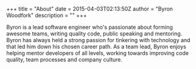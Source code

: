 +++
title = "About"
date = 2015-04-03T02:13:50Z
author = "Byron Woodfork"
description = ""
+++

<div>
<!-- <img id="byron-photo" src="resources/images/../../../Byron-Woodfork.jpg" alt="Byron Woodfork's Picture"> -->
</div>

Byron is a lead software engineer who's passionate about forming awesome teams, writing quality code, public speaking and mentoring. Byron has always held a strong passion for tinkering with technology and that led him down his chosen career path. As a team lead, Byron enjoys helping mentor developers of all levels, working towards improving code quality, team processes and company culture.